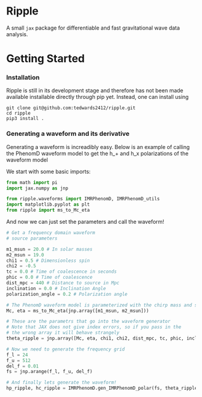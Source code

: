 # Ripple

A small `jax` package for differentiable and fast gravitational wave data analysis.

# Getting Started

### Installation

Ripple is still in its development stage and therefore has not been made available installable directly through pip yet. Instead,
one can install using 

```
git clone git@github.com:tedwards2412/ripple.git
cd ripple
pip3 install .
```

### Generating a waveform and its derivative

Generating a waveform is increadibly easy. Below is an example of calling the PhenomD waveform model
to get the h_+ and h_x polarizations of the waveform model

We start with some basic imports:

```python
from math import pi
import jax.numpy as jnp

from ripple.waveforms import IMRPhenomD, IMRPhenomD_utils
import matplotlib.pyplot as plt
from ripple import ms_to_Mc_eta
```

And now we can just set the parameters and call the waveform!

```python
# Get a frequency domain waveform
# source parameters

m1_msun = 20.0 # In solar masses
m2_msun = 19.0
chi1 = 0.5 # Dimensionless spin
chi2 = -0.5
tc = 0.0 # Time of coalescence in seconds
phic = 0.0 # Time of coalescence
dist_mpc = 440 # Distance to source in Mpc
inclination = 0.0 # Inclination Angle
polarization_angle = 0.2 # Polarization angle

# The PhenomD waveform model is parameterized with the chirp mass and symmetric mass ratio
Mc, eta = ms_to_Mc_eta(jnp.array([m1_msun, m2_msun]))

# These are the parametrs that go into the waveform generator
# Note that JAX does not give index errors, so if you pass in the
# the wrong array it will behave strangely
theta_ripple = jnp.array([Mc, eta, chi1, chi2, dist_mpc, tc, phic, inclination, polarization_angle])

# Now we need to generate the frequency grid
f_l = 24
f_u = 512
del_f = 0.01
fs = jnp.arange(f_l, f_u, del_f)

# And finally lets generate the waveform!
hp_ripple, hc_ripple = IMRPhenomD.gen_IMRPhenomD_polar(fs, theta_ripple)
```



